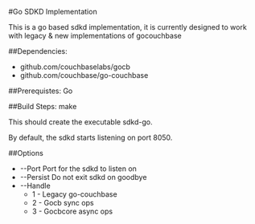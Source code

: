 #Go SDKD Implementation

This is a go based sdkd implementation, it is currently designed to work with legacy & new implementations of gocouchbase

##Dependencies:
* github.com/couchbaselabs/gocb
* github.com/couchbase/go-couchbase


##Prerequistes:
Go

##Build Steps:
make


This should create the executable sdkd-go. 

By default, the sdkd starts listening on port 8050.

##Options
* --Port Port for the sdkd to listen on
* --Persist Do not exit sdkd on goodbye
* --Handle 
  *  1 - Legacy go-couchbase 
  *  2 - Gocb sync ops 
  *  3 - Gocbcore async ops

